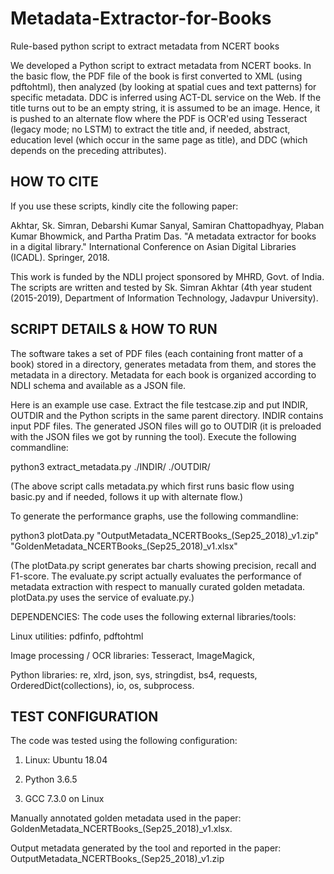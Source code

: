 # Metadata-Extractor-for-Books
Rule-based python script to extract metadata from NCERT books


We developed a Python script to extract metadata from NCERT books. In the basic flow, the PDF file of the book is first converted to XML (using pdftohtml), then analyzed (by looking at spatial cues and text patterns) for specific metadata. DDC is inferred using ACT-DL service on the Web. If the title turns out to be an empty string, it is assumed to be an image. Hence, it is pushed to an alternate flow where the PDF is OCR'ed using Tesseract (legacy mode; no LSTM) to extract the title and, if needed, abstract, education level (which occur in the same page as title), and DDC (which depends on the preceding attributes).


HOW TO CITE
-----------
If you use these scripts, kindly cite the following paper:

Akhtar, Sk. Simran, Debarshi Kumar Sanyal, Samiran Chattopadhyay, Plaban Kumar Bhowmick, and Partha Pratim Das. "A metadata extractor for books in a digital library." International Conference on Asian Digital Libraries (ICADL). Springer, 2018.

This work is funded by the NDLI project sponsored by MHRD, Govt. of India. The scripts are written and tested by Sk. Simran Akhtar (4th year student (2015-2019), Department of Information Technology, Jadavpur University).


SCRIPT DETAILS & HOW TO RUN
---------------------------
The software takes a set of PDF files (each containing front matter of a book) stored in a directory, generates metadata from them, and stores the metadata in a directory. Metadata for each book is organized according to NDLI schema and available as a JSON file.

Here is an example use case. Extract the file testcase.zip and put INDIR, OUTDIR and the Python scripts in the same parent directory. INDIR contains input PDF files. The generated JSON files will go to OUTDIR (it is preloaded with the JSON files we got by running the tool). Execute the following commandline:

python3 extract_metadata.py  ./INDIR/  ./OUTDIR/

(The above script calls metadata.py which first runs basic flow using basic.py and if needed, follows it up with alternate flow.) 

To generate the performance graphs, use the following commandline:

python3 plotData.py "OutputMetadata_NCERTBooks\_(Sep25_2018)\_v1.zip"  "GoldenMetadata_NCERTBooks\_(Sep25_2018)\_v1.xlsx"

(The plotData.py script generates bar charts showing precision, recall and F1-score. The evaluate.py script actually evaluates the performance of metadata extraction with respect to manually curated golden metadata. plotData.py uses the service of evaluate.py.)

DEPENDENCIES: The code uses the following external libraries/tools:

Linux utilities:  pdfinfo, pdftohtml 

Image processing / OCR libraries: Tesseract, ImageMagick,

Python libraries: re, xlrd, json, sys, stringdist, bs4, requests, OrderedDict(collections), io, os, subprocess.



TEST CONFIGURATION
------------------

The code was tested using the following configuration:

1. Linux: Ubuntu 18.04

2. Python 3.6.5

3. GCC 7.3.0 on Linux

Manually annotated golden metadata used in the paper: GoldenMetadata_NCERTBooks_(Sep25_2018)_v1.xlsx.

Output metadata generated by the tool and reported in the paper: OutputMetadata_NCERTBooks_(Sep25_2018)_v1.zip
